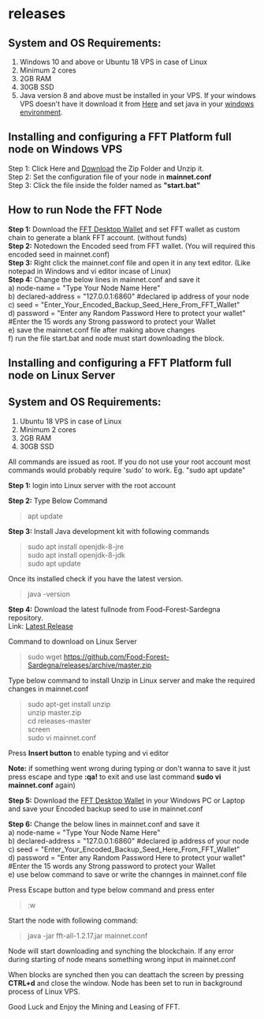 # releases
## System and OS Requirements:<br>
1. Windows 10 and above or Ubuntu 18 VPS in case of Linux
2. Minimum 2 cores
3. 2GB RAM
4. 30GB SSD
2. Java version 8 and above must be installed in your VPS. If your windows VPS doesn't have it download it from [Here](https://www.java.com/en/download/) and set java in your [windows environment](https://confluence.atlassian.com/doc/setting-the-java_home-variable-in-windows-8895.html).
## Installing and configuring a FFT Platform full node on Windows VPS<br>
 Step 1: Click Here and [Download](https://github.com/Food-Forest-Sardegna/releases/archive/master.zip) the Zip Folder and Unzip it.<br>
 Step 2: Set the configuration file of your node in **mainnet.conf**<br>
Step 3: Click the file inside the folder named as **"start.bat"**

## How to run Node the FFT Node
**Step 1:** Download the [FFT Desktop Wallet](https://github.com/Food-Forest-Sardegna/DesktopWallet/archive/main.zip) and set FFT wallet as custom chain to generate a blank FFT account. (without funds)  
**Step 2:** Notedown the Encoded seed from FFT wallet. (You will required this encoded seed in mainnet.conf)<br>
**Step 3:** Right click the mainnet.conf file and open it in any text editor. (Like notepad in Windows and vi editor incase of Linux)<br>
**Step 4:** Change the below lines in mainnet.conf and save it<br>
a) node-name = "Type Your Node Name Here"<br>
b) declared-address = "127.0.0.1:6860" #declared ip address of your node<br>
c) seed = "Enter_Your_Encoded_Backup_Seed_Here_From_FFT_Wallet" <br>
d) password = "Enter any Random Password Here to protect your wallet" #Enter the 15 words any Strong password to protect your Wallet<br>
e) save the mainnet.conf file after making above changes <br>
f) run the file start.bat and node must start downloading the block.<br>

## Installing and configuring a FFT Platform full node on Linux Server
## System and OS Requirements:<br>
1. Ubuntu 18 VPS in case of Linux<br>
2. Minimum 2 cores<br>
3. 2GB RAM<br>
4. 30GB SSD<br>

All commands are issued as root. If you do not use your root account most commands would probably require 'sudo' to work. Eg. "sudo apt update"<br>

**Step 1:** login into Linux server with the root account<br>

**Step 2:** Type Below Command<br>
>apt update<br>
 
**Step 3:** Install Java development kit with following commands<br>
> sudo apt install openjdk-8-jre <br>
> sudo apt install openjdk-8-jdk <br>
> sudo apt update <br>

Once its installed check if you have the latest version.
> java -version

**Step 4:** Download the latest fullnode from Food-Forest-Sardegna repository.<br>
Link: [Latest Release](https://github.com/Food-Forest-Sardegna/releases/archive/master.zip)

Command to download on Linux Server<br>
> sudo wget https://github.com/Food-Forest-Sardegna/releases/archive/master.zip<br>

Type below command to install Unzip in Linux server and make the required changes in mainnet.conf<br>
> sudo apt-get install unzip<br>
> unzip master.zip<br>
> cd releases-master<br>
> screen<br>
> sudo vi mainnet.conf<br>

Press **Insert button** to enable typing and vi editor<br>

**Note:** if something went wrong during typing or don't wanna to save it just press escape and type **:qa!** to exit and use last command **sudo vi mainnet.conf** again)

**Step 5:** Download the [FFT Desktop Wallet](https://github.com/Food-Forest-Sardegna/DesktopWallet/archive/main.zip) in your Windows PC or Laptop and save your Encoded backup seed to use in mainnet.conf

**Step 6:** Change the below lines in mainnet.conf and save it<br>
a) node-name = "Type Your Node Name Here"<br>
b) declared-address = "127.0.0.1:6860" #declared ip address of your node<br>
c) seed = "Enter_Your_Encoded_Backup_Seed_Here_From_FFT_Wallet"<br>
d) password = "Enter any Random Password Here to protect your wallet" #Enter the 15 words any Strong password to protect your Wallet<br>
e) use below command to save or write the channges in mainnet.conf file <br>

Press Escape button and type below command and press enter 
>:w

Start the node with following command:
>java -jar fft-all-1.2.17.jar mainnet.conf

Node will start downloading and synching the blockchain. If any error during starting of node means something wrong input in mainnet.conf

When blocks are synched then you can deattach the screen by pressing **CTRL+d** and close the window. Node has been set to run in background process of Linux VPS.

Good Luck and Enjoy the Mining and Leasing of FFT.
